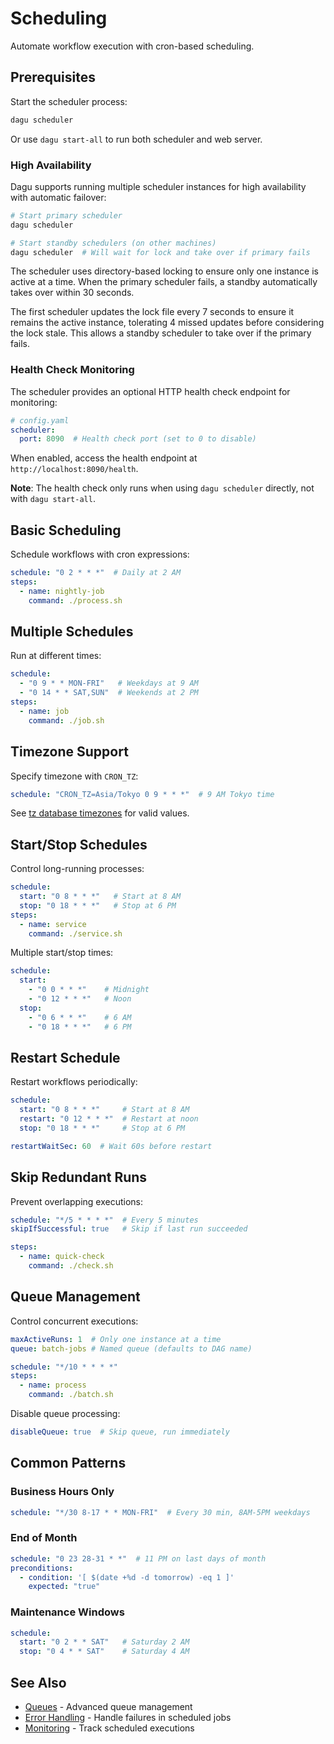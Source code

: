 # Scheduling

Automate workflow execution with cron-based scheduling.

## Prerequisites

Start the scheduler process:

```bash
dagu scheduler
```

Or use `dagu start-all` to run both scheduler and web server.

### High Availability

Dagu supports running multiple scheduler instances for high availability with automatic failover:

```bash
# Start primary scheduler
dagu scheduler

# Start standby schedulers (on other machines)
dagu scheduler  # Will wait for lock and take over if primary fails
```

The scheduler uses directory-based locking to ensure only one instance is active at a time. When the primary scheduler fails, a standby automatically takes over within 30 seconds.

The first scheduler updates the lock file every 7 seconds to ensure it remains the active instance, tolerating 4 missed updates before considering the lock stale. This allows a standby scheduler to take over if the primary fails.

### Health Check Monitoring

The scheduler provides an optional HTTP health check endpoint for monitoring:

```yaml
# config.yaml
scheduler:
  port: 8090  # Health check port (set to 0 to disable)
```

When enabled, access the health endpoint at `http://localhost:8090/health`.

**Note**: The health check only runs when using `dagu scheduler` directly, not with `dagu start-all`.

## Basic Scheduling

Schedule workflows with cron expressions:

```yaml
schedule: "0 2 * * *"  # Daily at 2 AM
steps:
  - name: nightly-job
    command: ./process.sh
```

## Multiple Schedules

Run at different times:

```yaml
schedule:
  - "0 9 * * MON-FRI"   # Weekdays at 9 AM
  - "0 14 * * SAT,SUN"  # Weekends at 2 PM
steps:
  - name: job
    command: ./job.sh
```

## Timezone Support

Specify timezone with `CRON_TZ`:

```yaml
schedule: "CRON_TZ=Asia/Tokyo 0 9 * * *"  # 9 AM Tokyo time
```

See [tz database timezones](https://en.wikipedia.org/wiki/List_of_tz_database_time_zones) for valid values.

## Start/Stop Schedules

Control long-running processes:

```yaml
schedule:
  start: "0 8 * * *"   # Start at 8 AM
  stop: "0 18 * * *"   # Stop at 6 PM
steps:
  - name: service
    command: ./service.sh
```

Multiple start/stop times:

```yaml
schedule:
  start:
    - "0 0 * * *"    # Midnight
    - "0 12 * * *"   # Noon
  stop:
    - "0 6 * * *"    # 6 AM
    - "0 18 * * *"   # 6 PM
```

## Restart Schedule

Restart workflows periodically:

```yaml
schedule:
  start: "0 8 * * *"     # Start at 8 AM
  restart: "0 12 * * *"  # Restart at noon
  stop: "0 18 * * *"     # Stop at 6 PM

restartWaitSec: 60  # Wait 60s before restart
```

## Skip Redundant Runs

Prevent overlapping executions:

```yaml
schedule: "*/5 * * * *"  # Every 5 minutes
skipIfSuccessful: true   # Skip if last run succeeded

steps:
  - name: quick-check
    command: ./check.sh
```

## Queue Management

Control concurrent executions:

```yaml
maxActiveRuns: 1  # Only one instance at a time
queue: batch-jobs # Named queue (defaults to DAG name)

schedule: "*/10 * * * *"
steps:
  - name: process
    command: ./batch.sh
```

Disable queue processing:

```yaml
disableQueue: true  # Skip queue, run immediately
```

## Common Patterns

### Business Hours Only
```yaml
schedule: "*/30 8-17 * * MON-FRI"  # Every 30 min, 8AM-5PM weekdays
```

### End of Month
```yaml
schedule: "0 23 28-31 * *"  # 11 PM on last days of month
preconditions:
  - condition: '[ $(date +%d -d tomorrow) -eq 1 ]'
    expected: "true"
```

### Maintenance Windows
```yaml
schedule:
  start: "0 2 * * SAT"   # Saturday 2 AM
  stop: "0 4 * * SAT"    # Saturday 4 AM
```

## See Also

- [Queues](/features/queues) - Advanced queue management
- [Error Handling](/writing-workflows/error-handling) - Handle failures in scheduled jobs
- [Monitoring](/configurations/operations#prometheus-metrics) - Track scheduled executions
